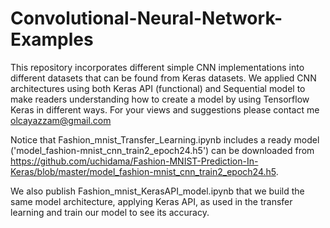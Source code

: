 # Convolutional-Neural-Network-Examples
This repository incorporates different simple CNN implementations into different datasets that can be found from Keras datasets. We applied CNN architectures using both Keras API (functional) and Sequential model to make readers understanding how to create a model by using Tensorflow Keras in different ways.
For your views and suggestions please contact me olcayazzam@gmail.com

Notice that Fashion_mnist_Transfer_Learning.ipynb includes a ready model ('model_fashion-mnist_cnn_train2_epoch24.h5') can be downloaded from <https://github.com/uchidama/Fashion-MNIST-Prediction-In-Keras/blob/master/model_fashion-mnist_cnn_train2_epoch24.h5>. 

We also publish Fashion_mnist_KerasAPI_model.ipynb that we build the same model architecture, applying Keras API, as used in the transfer learning and train our model to see its accuracy.
